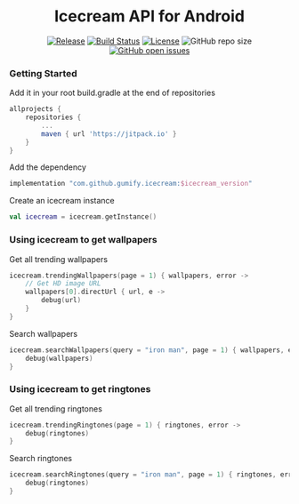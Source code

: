 <h1 align="center">Icecream API for Android</h1>

<p align="center">
    <a href="https://jitpack.io/#gumify/icecream"><img src="https://img.shields.io/jitpack/v/github/gumify/icecream?style=for-the-badge" alt="Release"></a>
    <a href="https://travis-ci.com/gumify/icecream"><img src="https://img.shields.io/travis/com/gumify/icecream/master?style=for-the-badge" alt="Build Status"></a>
    <a href="https://github.com/gumify/icecream/blob/master/LICENSE.txt"><img src="https://img.shields.io/github/license/gumify/icecream.svg?style=for-the-badge" alt="License"></a>
<!--     <img alt="GitHub last commit" src="https://img.shields.io/github/last-commit/gumify/icecream?logo=GitHub&style=for-the-badge"> -->
    <img alt="GitHub repo size" src="https://img.shields.io/github/repo-size/gumify/icecream?logo=GitHub&style=for-the-badge">
    <a href="https://github.com/gumify/icecream/issues"><img alt="GitHub open issues" src="https://img.shields.io/github/issues/gumify/icecream?style=for-the-badge"></a>
</p>


### Getting Started

Add it in your root build.gradle at the end of repositories

```gradle
allprojects {
    repositories {
        ...
        maven { url 'https://jitpack.io' }
    }
}
```

Add the dependency

```gradle
implementation "com.github.gumify.icecream:$icecream_version"
```

Create an icecream instance

```kotlin
val icecream = icecream.getInstance()
```

### Using icecream to get wallpapers

Get all trending wallpapers

```kotlin
icecream.trendingWallpapers(page = 1) { wallpapers, error ->
    // Get HD image URL
    wallpapers[0].directUrl { url, e ->
        debug(url)
    }
}
```


Search wallpapers

```kotlin
icecream.searchWallpapers(query = "iron man", page = 1) { wallpapers, error ->
    debug(wallpapers)
}
```



### Using icecream to get ringtones

Get all trending ringtones

```kotlin
icecream.trendingRingtones(page = 1) { ringtones, error ->
    debug(ringtones)
}
```


Search ringtones

```kotlin
icecream.searchRingtones(query = "iron man", page = 1) { ringtones, error ->
    debug(ringtones)
}
```
